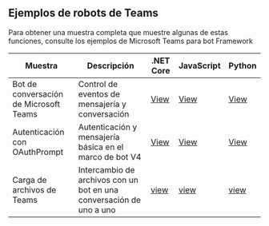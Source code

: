 ## <a name="teams-bot-samples"></a>Ejemplos de robots de Teams

Para obtener una muestra completa que muestre algunas de estas funciones, consulte los ejemplos de Microsoft Teams para bot Framework

| Muestra | Descripción | .NET Core | JavaScript | Python |
|--------|------------- |---|---|---|
| Bot de conversación de Microsoft Teams | Control de eventos de mensajería y conversación | [View](https://github.com/microsoft/BotBuilder-Samples/tree/master/samples/csharp_dotnetcore/57.teams-conversation-bot)| [View](https://github.com/microsoft/BotBuilder-Samples/tree/master/samples/javascript_nodejs/57.teams-conversation-bot)| [View](https://github.com/microsoft/BotBuilder-Samples/tree/master/samples/python/57.teams-conversation-bot) | 
| Autenticación con OAuthPrompt| Autenticación y mensajería básica en el marco de bot V4 | [View](https://github.com/microsoft/BotBuilder-Samples/tree/master/samples/csharp_dotnetcore/46.teams-auth)|[View](https://github.com/microsoft/BotBuilder-Samples/tree/master/samples/javascript_nodejs/46.teams-auth)| [View](https://github.com/microsoft/BotBuilder-Samples/tree/master/samples/python/46.teams-auth) | 
|Carga de archivos de Teams | Intercambio de archivos con un bot en una conversación de uno a uno | [view](https://github.com/microsoft/BotBuilder-Samples/tree/master/samples/csharp_dotnetcore/56.teams-file-upload) | [view](https://github.com/microsoft/BotBuilder-Samples/tree/master/samples/javascript_nodejs/56.teams-file-upload) | [view](https://github.com/microsoft/BotBuilder-Samples/tree/master/samples/python/56.teams-file-upload) | 
